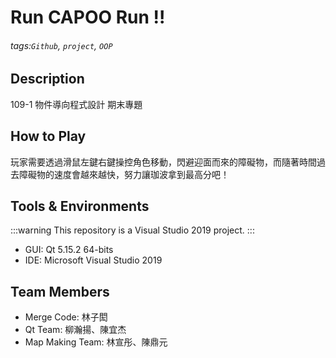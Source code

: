 Run CAPOO Run !!
===
###### tags:`Github`, `project`, `OOP`

## Description
109-1 物件導向程式設計 期末專題

## How to Play
玩家需要透過滑鼠左鍵右鍵操控角色移動，閃避迎面而來的障礙物，而隨著時間過去障礙物的速度會越來越快，努力讓珈波拿到最高分吧！

## Tools & Environments
:::warning
This repository is a Visual Studio 2019 project.
:::
* GUI: Qt 5.15.2 64-bits
* IDE: Microsoft Visual Studio 2019


## Team Members
* Merge Code: 林子閎
* Qt Team: 柳瀚揚、陳宜杰
* Map Making Team: 林宣彤、陳鼎元